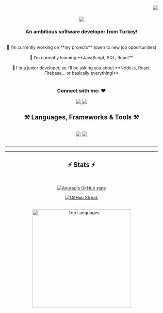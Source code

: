 <img src="https://visitor-badge.laobi.icu/badge?page_id=sofia11244.sofia11244-badge&left_color=lightgrey&right_color=gray&left_text=Hi%20Visitors" align="right" />

<h1 align="center">
    <img src="https://readme-typing-svg.herokuapp.com/?font=Righteous&size=35&center=true&vCenter=true&width=500&height=70&duration=4000&lines=Hiii+👋;+It's+Deniz+Sofia!;" />
</h1>

<h3 align="center">An ambitious software developer from Turkey!</h3>

<br/>

<div align="center">
    🔭 I’m currently working on **my projects** (open to new job opportunities)
    <br><br>
    🌱 I’m currently learning **JavaScript, SQL, React**
    <br><br>
    💬 I'm a junior developer, so I'll be asking you about **Node.js, React, Firebase... or basically everything!**
</div>

<br>

<div align="center"> 
  <h3>Connect with me: ❤️</h3>
  <a href="mailto:denizsofia03@gmail.com">
    <img src="https://img.shields.io/badge/Gmail-333333?style=for-the-badge&logo=gmail&logoColor=red" />
  </a>
  <a href="https://www.linkedin.com/in/deniz-sofia-ulutas/" target="_blank">
    <img src="https://img.shields.io/badge/LinkedIn-0077B5?style=for-the-badge&logo=linkedin&logoColor=white" />
  </a>
</div>

<h2 align="center">⚒️ Languages, Frameworks & Tools ⚒️</h2>
<br/>
<div align="center">
    <img src="https://skillicons.dev/icons?i=react,html,css,vscode,github,figma,git" />
    <img src="https://skillicons.dev/icons?i=nodejs,javascript,java,mysql" /><br>
</div>

<br/>
<hr/>



<hr/>

<h2 align="center">⚡ Stats ⚡</h2>
<br>
<div align="center">
    
[![Anurag's GitHub stats](https://github-readme-stats.vercel.app/api?username=sofia11244&theme=dracula)](https://github.com/anuraghazra/github-readme-stats )


[![GitHub Streak](https://github-readme-streak-stats.herokuapp.com/?user=sofia11244&theme=dracula)](https://git.io/streak-stats)

  <br/>
  <img width="325" align="center" src="https://github-readme-stats.vercel.app/api/top-langs/?username=sofia11244&hide=HTML&langs_count=8&layout=compact&theme=react&border_radius=10" alt="Top Languages" />

</div>

<br/><br/>

